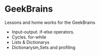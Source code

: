# GeekBrains
Lessons and home works for the GeekBrains

- Input-output. if-else operators.
- Cycles. for-while
- Lists & Dictionarys
- Dictionarysm,Sets and profiling